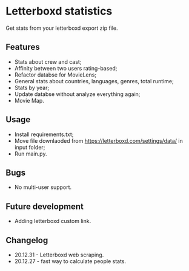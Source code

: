 # Letterboxd statistics
Get stats from your letterboxd export zip file.

## Features
- Stats about crew and cast;
- Affinity between two users rating-based;
- Refactor databse for MovieLens;
- General stats about countries, languages, genres, total runtime;
- Stats by year;
- Update databse without analyze everything again;
- Movie Map.

## Usage
- Install requirements.txt;
- Move file downlaoded from https://letterboxd.com/settings/data/ in input folder;
- Run main.py.

## Bugs
- No multi-user support.

## Future development
- Adding letterboxd custom link.

## Changelog
- 20.12.31 - Letterboxd web scraping.
- 20.12.27 - fast way to calculate people stats.
